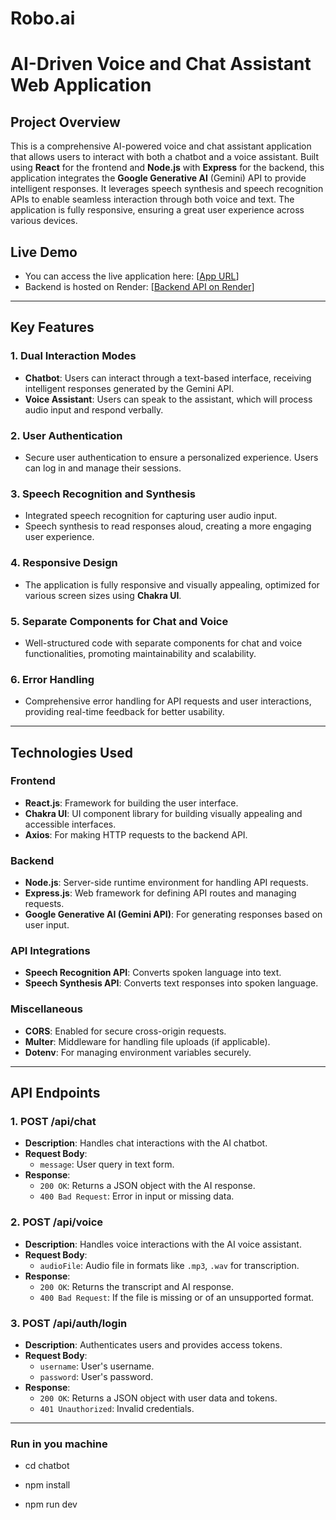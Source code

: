 # Robo.ai

# AI-Driven Voice and Chat Assistant Web Application

## Project Overview

This is a comprehensive AI-powered voice and chat assistant application that allows users to interact with both a chatbot and a voice assistant. Built using **React** for the frontend and **Node.js** with **Express** for the backend, this application integrates the **Google Generative AI** (Gemini) API to provide intelligent responses. It leverages speech synthesis and speech recognition APIs to enable seamless interaction through both voice and text. The application is fully responsive, ensuring a great user experience across various devices.

## Live Demo
- You can access the live application here: [[App URL](https://robo-ai-p67l.vercel.app/)]
- Backend is hosted on Render: [[Backend API on Render](https://robo-ai-6.onrender.com)] 

---

## Key Features

### 1. **Dual Interaction Modes**
- **Chatbot**: Users can interact through a text-based interface, receiving intelligent responses generated by the Gemini API.
- **Voice Assistant**: Users can speak to the assistant, which will process audio input and respond verbally.

### 2. **User Authentication**
- Secure user authentication to ensure a personalized experience. Users can log in and manage their sessions.

### 3. **Speech Recognition and Synthesis**
- Integrated speech recognition for capturing user audio input.
- Speech synthesis to read responses aloud, creating a more engaging user experience.

### 4. **Responsive Design**
- The application is fully responsive and visually appealing, optimized for various screen sizes using **Chakra UI**.

### 5. **Separate Components for Chat and Voice**
- Well-structured code with separate components for chat and voice functionalities, promoting maintainability and scalability.

### 6. **Error Handling**
- Comprehensive error handling for API requests and user interactions, providing real-time feedback for better usability.

---

## Technologies Used

### Frontend
- **React.js**: Framework for building the user interface.
- **Chakra UI**: UI component library for building visually appealing and accessible interfaces.
- **Axios**: For making HTTP requests to the backend API.

### Backend
- **Node.js**: Server-side runtime environment for handling API requests.
- **Express.js**: Web framework for defining API routes and managing requests.
- **Google Generative AI (Gemini API)**: For generating responses based on user input.

### API Integrations
- **Speech Recognition API**: Converts spoken language into text.
- **Speech Synthesis API**: Converts text responses into spoken language.

### Miscellaneous
- **CORS**: Enabled for secure cross-origin requests.
- **Multer**: Middleware for handling file uploads (if applicable).
- **Dotenv**: For managing environment variables securely.

---

## API Endpoints

### 1. **POST /api/chat**
- **Description**: Handles chat interactions with the AI chatbot.
- **Request Body**:
  - `message`: User query in text form.
- **Response**:
  - `200 OK`: Returns a JSON object with the AI response.
  - `400 Bad Request`: Error in input or missing data.

### 2. **POST /api/voice**
- **Description**: Handles voice interactions with the AI voice assistant.
- **Request Body**:
  - `audioFile`: Audio file in formats like `.mp3`, `.wav` for transcription.
- **Response**:
  - `200 OK`: Returns the transcript and AI response.
  - `400 Bad Request`: If the file is missing or of an unsupported format.

### 3. **POST /api/auth/login**
- **Description**: Authenticates users and provides access tokens.
- **Request Body**:
  - `username`: User's username.
  - `password`: User's password.
- **Response**:
  - `200 OK`: Returns a JSON object with user data and tokens.
  - `401 Unauthorized`: Invalid credentials.

---


### Run in you machine


- cd chatbot



- npm install


- npm run dev
